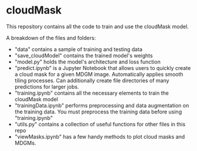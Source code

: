 # cloudMask

This repository contains all the code to train and use the cloudMask model.

A breakdown of the files and folders:
- "data" contains a sample of training and testing data
- "save_cloudModel" contains the trained model's weights
- "model.py" holds the model's architecture and loss function
- "predict.ipynb" is a Jupyter Notebook that allows users to quickly create a cloud mask for a given MDGM image. Automatically applies smooth tiling processes. Can additionally create file directories of many predictions for larger jobs.
- "training.ipynb" contains all the necessary elements to train the cloudMask model
- "trainingData.ipynb" performs preprocessing and data augmentation on the training data. You must preprocess the training data before using "training.ipynb"
- "utils.py" contains a collection of useful functions for other files in this repo
- "viewMasks.ipynb" has a few handy methods to plot cloud masks and MDGMs.
